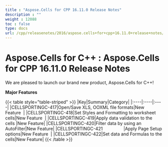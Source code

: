 ```yaml
---
title : "Aspose.Cells for CPP 16.11.0 Release Notes" 
description : "" 
weight : 12088 
toc : false
type: docs
url: /cpp/releasenotes/2016/aspose.cells+for+cpp+16.11.0+release+notes/
---
```


# Aspose.Cells for C++ : Aspose.Cells for CPP 16.11.0 Release Notes


We are pleased to launch our brand new product, Aspose.Cells for C++!

**Major Features**

{{< table style="table-striped" >}}
|Key|Summary|Category|
|:----|:----|:----|
|CELLSPORTINGC-417|Open/Save XLS, OOXML file formats|New Feature  |
|CELLSPORTINGC-418|Set Styles and Formatting to worksheet cells|New Feature  |
|CELLSPORTINGC-419|Apply data validation to the cells |New Feature|
|CELLSPORTINGC-420|Filter data by using an AutoFilter|New Feature|
|CELLSPORTINGC-421                 |Apply Page Setup options|New Feature  |
|CELLSPORTINGC-422|Set data and Formulas to the cells|New Feature|
{{< /table >}}

